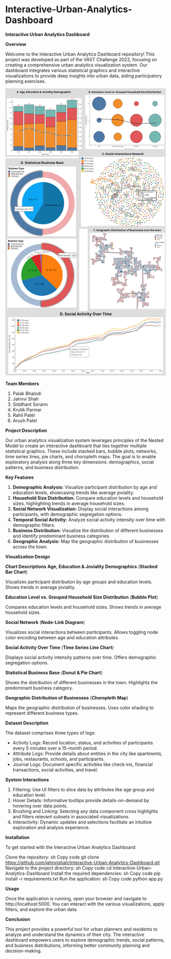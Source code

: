# Interactive-Urban-Analytics-Dashboard
**Interactive Urban Analytics Dashboard**

**Overview**

Welcome to the Interactive Urban Analytics Dashboard repository! This project was developed as part of the VAST Challenge 2022, focusing on creating a comprehensive urban analytics visualization system. Our dashboard integrates various statistical graphics and interactive visualizations to provide deep insights into urban data, aiding participatory planning exercises.

![Dashboard Overview](Overview.png)

**Team Members**

1. Palak Bhalodi
2. Jahnvi Shah
3. Siddhant Sorann
4. Krutik Parmar
5. Rahil Patel
6. Arush Patel

**Project Description**

Our urban analytics visualization system leverages principles of the Nested Model to create an interactive dashboard that ties together multiple statistical graphics. These include stacked bars, bubble plots, networks, time series lines, pie charts, and choropleth maps. The goal is to enable exploratory analysis along three key dimensions: demographics, social patterns, and business distribution.

**Key Features**
1. **Demographic Analysis:** Visualize participant distribution by age and education levels, showcasing trends like average joviality.
2. **Household Size Distribution:** Compare education levels and household sizes, highlighting trends in average household sizes.
3. **Social Network Visualization:** Display social interactions among participants, with demographic segregation options.
4. **Temporal Social Activity:** Analyze social activity intensity over time with demographic filters.
5. **Business Distribution:** Visualize the distribution of different businesses and identify predominant business categories.
6. **Geographic Analysis:** Map the geographic distribution of businesses across the town.

**Visualization Design**

**Chart Descriptions**
**Age, Education & Joviality Demographics** (**Stacked Bar Chart**)

Visualizes participant distribution by age groups and education levels.
Shows trends in average joviality.

**Education Level vs. Grouped Household Size Distribution** (**Bubble Plot**)

Compares education levels and household sizes.
Shows trends in average household sizes.

**Social Network** (**Node-Link Diagram**)

Visualizes social interactions between participants.
Allows toggling node color encoding between age and education attributes.

**Social Activity Over Time** (**Time Series Line Chart**)

Displays social activity intensity patterns over time.
Offers demographic segregation options.

**Statistical Business Base** (**Donut & Pie Chart**)

Shows the distribution of different businesses in the town.
Highlights the predominant business category.

**Geographic Distribution of Businesses** (**Choropleth Map**)

Maps the geographic distribution of businesses.
Uses color shading to represent different business types.

**Dataset Description**

The dataset comprises three types of logs:

- Activity Logs: Record location, status, and activities of participants every 5 minutes over a 15-month period.
- Attribute Logs: Provide details about entities in the city like apartments, jobs, restaurants, schools, and participants.
- Journal Logs: Document specific activities like check-ins, financial transactions, social activities, and travel.

**System Interactions**

  1. Filtering: Use UI filters to slice data by attributes like age group and education level.
  2. Hover Details: Informative tooltips provide details-on-demand by hovering over data points.
  3. Brushing and Linking: Selecting any data component cross highlights and filters relevant subsets in associated visualizations.
  4. Interactivity: Dynamic updates and selections facilitate an intuitive exploration and analysis experience.


**Installation**

To get started with the Interactive Urban Analytics Dashboard:

Clone the repository:
sh
Copy code
git clone https://github.com/jahnvishah/Interactive-Urban-Analytics-Dashboard.git
Navigate to the project directory:
sh
Copy code
cd Interactive-Urban-Analytics-Dashboard
Install the required dependencies:
sh
Copy code
pip install -r requirements.txt
Run the application:
sh
Copy code
python app.py

**Usage**

Once the application is running, open your browser and navigate to http://localhost:5000. You can interact with the various visualizations, apply filters, and explore the urban data.

**Conclusion**

This project provides a powerful tool for urban planners and residents to analyze and understand the dynamics of their city. The interactive dashboard empowers users to explore demographic trends, social patterns, and business distributions, informing better community planning and decision-making.

